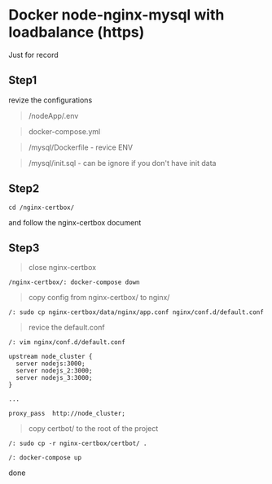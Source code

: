 # Docker node-nginx-mysql with loadbalance (https)

Just for record

## Step1

revize the configurations

> /nodeApp/.env

> docker-compose.yml 

> /mysql/Dockerfile  - revice ENV

> /mysql/init.sql  - can be ignore if you don't have init data


## Step2

```
cd /nginx-certbox/
``` 

and follow the nginx-certbox document

## Step3

> close nginx-certbox
```
/nginx-certbox/: docker-compose down
```

> copy config from nginx-certbox/ to nginx/
```
/: sudo cp nginx-certbox/data/nginx/app.conf nginx/conf.d/default.conf 
```

> revice the default.conf
```
/: vim nginx/conf.d/default.conf 
```
```
upstream node_cluster {
  server nodejs:3000;
  server nodejs_2:3000;
  server nodejs_3:3000;
}

...

proxy_pass  http://node_cluster;

```

> copy certbot/ to the root of the project
```
/: sudo cp -r nginx-certbox/certbot/ .

/: docker-compose up 
```
done

